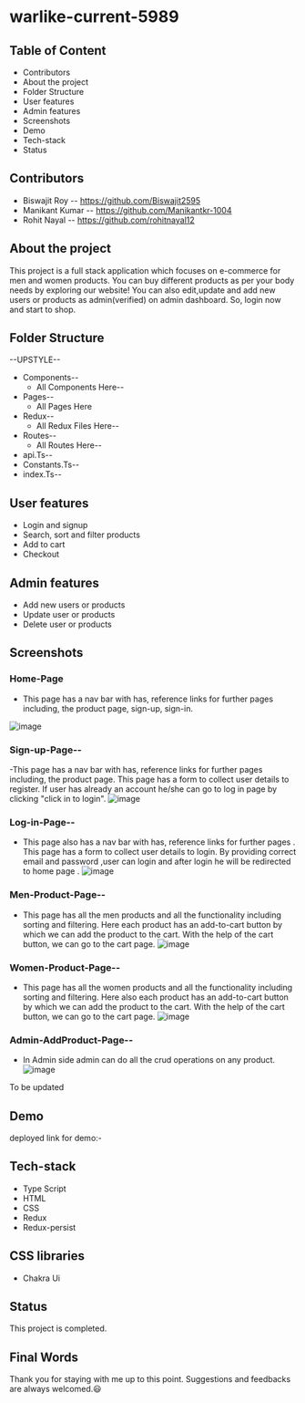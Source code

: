 # warlike-current-5989
## Table of Content

- Contributors
- About the project
- Folder Structure
- User features
- Admin features
- Screenshots
- Demo
- Tech-stack
- Status

## Contributors
- Biswajit Roy -- https://github.com/Biswajit2595
- Manikant Kumar -- https://github.com/Manikantkr-1004
- Rohit Nayal -- https://github.com/rohitnayal12


## About the project

This project is a full stack application which focuses on e-commerce for men and women products. You can buy different products as per your body needs by exploring our website! You can also edit,update and add new users or products as admin(verified) on admin dashboard. So, login now  and start to shop.  

## Folder Structure

--UPSTYLE--

- Components--
  - All Components Here--
- Pages--
  - All Pages Here
- Redux--
  - All Redux Files Here--
- Routes--
  - All Routes Here--
- api.Ts--
- Constants.Ts--
- index.Ts--

## User features
- Login and signup
- Search, sort and filter products
- Add to cart
- Checkout 

## Admin features
- Add new users or products
- Update user or products
- Delete user or products  

## Screenshots

### Home-Page

- This page has a nav bar with has, reference links for further pages including, the product page, sign-up, sign-in.

![image](https://github.com/Biswajit2595/warlike-current-5989/assets/119488668/844e8624-7f60-42da-a24d-1837eabfc5c5)


### Sign-up-Page--

-This page has a nav bar with has, reference links for further pages including, the product page. This page has a form to collect user details to register. If user has already an account he/she can go to log in page by clicking "click in to login".
![image](https://github.com/Biswajit2595/warlike-current-5989/assets/119488668/414104b4-6cc4-4579-93fd-e435d27421a8)



### Log-in-Page--
- This page also has a nav bar with has, reference links for further pages . This page has a form to collect user details to login. By providing correct email and password ,user can login and after login he will be redirected to home page .
![image](https://github.com/Biswajit2595/warlike-current-5989/assets/119488668/c59cfb8e-1a21-4b40-b6a9-4af51acab2b3)



### Men-Product-Page--

- This page has all the men products and all the functionality including sorting and filtering. Here each product has an add-to-cart button by which we can add the product to the cart. With the help of the cart button, we can go to the cart page.
![image](https://github.com/Biswajit2595/warlike-current-5989/assets/119488668/c95011f8-3011-4860-9f00-a546d3afa8cc)


### Women-Product-Page--

- This page has all the women products and all the functionality including sorting and filtering. Here also each product has an add-to-cart button by which we can add the product to the cart. With the help of the cart button, we can go to the cart page.
![image](https://github.com/Biswajit2595/warlike-current-5989/assets/119488668/eb1400b9-4ab1-404b-a774-4197a64a5e12)


### Admin-AddProduct-Page--

- In Admin side admin can do all the crud operations on any product.
![image](https://github.com/Biswajit2595/warlike-current-5989/assets/119488668/65107928-166b-42c7-8307-4ca9fd508bb6)






To be updated
## Demo

deployed link for demo:-

## Tech-stack

- Type Script
- HTML
- CSS
- Redux
- Redux-persist


## CSS libraries
- Chakra Ui


## Status

This project is completed. 
## Final Words

Thank you for staying with me up to this point. Suggestions and feedbacks are always welcomed.😃
